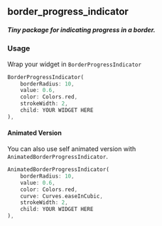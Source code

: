 ## border_progress_indicator

##### Tiny package for indicating progress in a border.

### Usage

Wrap your widget in `BorderProgressIndicator`

```dart
BorderProgressIndicator(
	borderRadius: 10,
	value: 0.6,
	color: Colors.red,
	strokeWidth: 2,
	child: YOUR WIDGET HERE
),
```

#### Animated Version

You can also use self animated version with `AnimatedBorderProgressIndicator`.

```dart
AnimatedBorderProgressIndicator(
	borderRadius: 10,
	value: 0.6,
	color: Colors.red,
	curve: Curves.easeInCubic,
	strokeWidth: 2,
	child: YOUR WIDGET HERE
),
```

